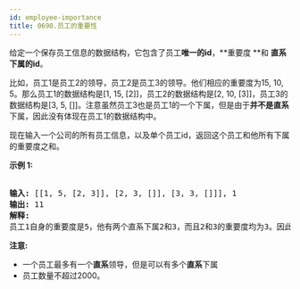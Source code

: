 ```yaml
---
id: employee-importance
title: 0690.员工的重要性
---
```

给定一个保存员工信息的数据结构，它包含了员工**唯一的id**，**重要度 **和 **直系下属的id**。

比如，员工1是员工2的领导，员工2是员工3的领导。他们相应的重要度为15, 10, 5。那么员工1的数据结构是[1, 15, [2]]，员工2的数据结构是[2, 10, [3]]，员工3的数据结构是[3, 5, []]。注意虽然员工3也是员工1的一个下属，但是由于**并不是直系**下属，因此没有体现在员工1的数据结构中。

现在输入一个公司的所有员工信息，以及单个员工id，返回这个员工和他所有下属的重要度之和。

**示例 1:**


<pre><br/><strong>输入:</strong> [[1, 5, [2, 3]], [2, 3, []], [3, 3, []]], 1<br/><strong>输出:</strong> 11<br/><strong>解释:</strong><br/>员工1自身的重要度是5，他有两个直系下属2和3，而且2和3的重要度均为3。因此员工1的总重要度是 5 + 3 + 3 = 11。<br/></pre>

**注意:**

- 一个员工最多有一个**直系**领导，但是可以有多个**直系**下属
- 员工数量不超过2000。